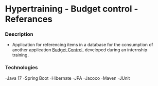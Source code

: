 # Hypertraining - Budget control - Referances

### Description
- Application for referencing items in a database for the consumption of another application [Budget Control](https://github.com/felipesilvarosa/hypertraining-orcamento), developed during an internship training.




### Technologies

-Java 17
-Spring Boot
-Hibernate
-JPA
-Jacoco
-Maven
-JUnit
